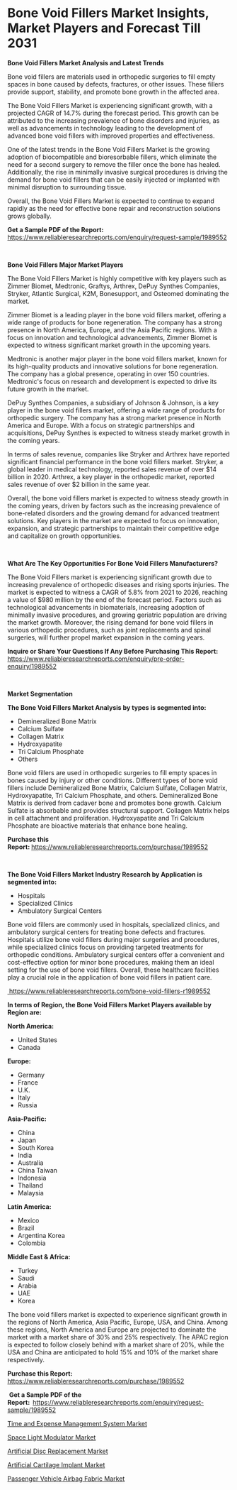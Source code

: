 <p><h1>Bone Void Fillers Market Insights, Market Players and Forecast Till 2031</h1></p><p><strong>Bone Void Fillers Market Analysis and Latest Trends</strong></p>
<p><p>Bone void fillers are materials used in orthopedic surgeries to fill empty spaces in bone caused by defects, fractures, or other issues. These fillers provide support, stability, and promote bone growth in the affected area.</p><p>The Bone Void Fillers Market is experiencing significant growth, with a projected CAGR of 14.7% during the forecast period. This growth can be attributed to the increasing prevalence of bone disorders and injuries, as well as advancements in technology leading to the development of advanced bone void fillers with improved properties and effectiveness.</p><p>One of the latest trends in the Bone Void Fillers Market is the growing adoption of biocompatible and bioresorbable fillers, which eliminate the need for a second surgery to remove the filler once the bone has healed. Additionally, the rise in minimally invasive surgical procedures is driving the demand for bone void fillers that can be easily injected or implanted with minimal disruption to surrounding tissue.</p><p>Overall, the Bone Void Fillers Market is expected to continue to expand rapidly as the need for effective bone repair and reconstruction solutions grows globally.</p></p>
<p><strong>Get a Sample PDF of the Report:&nbsp;</strong> <a href="https://www.reliableresearchreports.com/enquiry/request-sample/1989552">https://www.reliableresearchreports.com/enquiry/request-sample/1989552</a></p>
<p>&nbsp;</p>
<p><strong>Bone Void Fillers Major Market Players</strong></p>
<p><p>The Bone Void Fillers Market is highly competitive with key players such as Zimmer Biomet, Medtronic, Graftys, Arthrex, DePuy Synthes Companies, Stryker, Atlantic Surgical, K2M, Bonesupport, and Osteomed dominating the market. </p><p>Zimmer Biomet is a leading player in the bone void fillers market, offering a wide range of products for bone regeneration. The company has a strong presence in North America, Europe, and the Asia Pacific regions. With a focus on innovation and technological advancements, Zimmer Biomet is expected to witness significant market growth in the upcoming years.</p><p>Medtronic is another major player in the bone void fillers market, known for its high-quality products and innovative solutions for bone regeneration. The company has a global presence, operating in over 150 countries. Medtronic's focus on research and development is expected to drive its future growth in the market.</p><p>DePuy Synthes Companies, a subsidiary of Johnson & Johnson, is a key player in the bone void fillers market, offering a wide range of products for orthopedic surgery. The company has a strong market presence in North America and Europe. With a focus on strategic partnerships and acquisitions, DePuy Synthes is expected to witness steady market growth in the coming years.</p><p>In terms of sales revenue, companies like Stryker and Arthrex have reported significant financial performance in the bone void fillers market. Stryker, a global leader in medical technology, reported sales revenue of over $14 billion in 2020. Arthrex, a key player in the orthopedic market, reported sales revenue of over $2 billion in the same year.</p><p>Overall, the bone void fillers market is expected to witness steady growth in the coming years, driven by factors such as the increasing prevalence of bone-related disorders and the growing demand for advanced treatment solutions. Key players in the market are expected to focus on innovation, expansion, and strategic partnerships to maintain their competitive edge and capitalize on growth opportunities.</p></p>
<p>&nbsp;</p>
<p><strong>What Are The Key Opportunities For Bone Void Fillers Manufacturers?</strong></p>
<p><p>The Bone Void Fillers market is experiencing significant growth due to increasing prevalence of orthopedic diseases and rising sports injuries. The market is expected to witness a CAGR of 5.8% from 2021 to 2026, reaching a value of $980 million by the end of the forecast period. Factors such as technological advancements in biomaterials, increasing adoption of minimally invasive procedures, and growing geriatric population are driving the market growth. Moreover, the rising demand for bone void fillers in various orthopedic procedures, such as joint replacements and spinal surgeries, will further propel market expansion in the coming years.</p></p>
<p><strong>Inquire or Share Your Questions If Any Before Purchasing This Report:</strong> <a href="https://www.reliableresearchreports.com/enquiry/pre-order-enquiry/1989552">https://www.reliableresearchreports.com/enquiry/pre-order-enquiry/1989552</a></p>
<p>&nbsp;</p>
<p><strong>Market Segmentation</strong></p>
<p><strong>The Bone Void Fillers Market Analysis by types is segmented into:</strong></p>
<p><ul><li>Demineralized Bone Matrix</li><li>Calcium Sulfate</li><li>Collagen Matrix</li><li>Hydroxyapatite</li><li>Tri Calcium Phosphate</li><li>Others</li></ul></p>
<p><p>Bone void fillers are used in orthopedic surgeries to fill empty spaces in bones caused by injury or other conditions. Different types of bone void fillers include Demineralized Bone Matrix, Calcium Sulfate, Collagen Matrix, Hydroxyapatite, Tri Calcium Phosphate, and others. Demineralized Bone Matrix is derived from cadaver bone and promotes bone growth. Calcium Sulfate is absorbable and provides structural support. Collagen Matrix helps in cell attachment and proliferation. Hydroxyapatite and Tri Calcium Phosphate are bioactive materials that enhance bone healing.</p></p>
<p><strong>Purchase this Report:&nbsp;</strong><a href="https://www.reliableresearchreports.com/purchase/1989552">https://www.reliableresearchreports.com/purchase/1989552</a></p>
<p>&nbsp;</p>
<p><strong>The Bone Void Fillers Market Industry Research by Application is segmented into:</strong></p>
<p><ul><li>Hospitals</li><li>Specialized Clinics</li><li>Ambulatory Surgical Centers</li></ul></p>
<p><p>Bone void fillers are commonly used in hospitals, specialized clinics, and ambulatory surgical centers for treating bone defects and fractures. Hospitals utilize bone void fillers during major surgeries and procedures, while specialized clinics focus on providing targeted treatments for orthopedic conditions. Ambulatory surgical centers offer a convenient and cost-effective option for minor bone procedures, making them an ideal setting for the use of bone void fillers. Overall, these healthcare facilities play a crucial role in the application of bone void fillers in patient care.</p></p>
<p><a href="https://www.reliableresearchreports.com/bone-void-fillers-r1989552">&nbsp;https://www.reliableresearchreports.com/bone-void-fillers-r1989552</a></p>
<p><strong>In terms of Region, the Bone Void Fillers Market Players available by Region are:</strong></p>
<p>
    <p> <strong> North America: </strong>
        <ul>
            <li>United States</li>
            <li>Canada</li>
        </ul>
        </p> 
    <p> <strong> Europe: </strong>
        <ul>
            <li>Germany</li>
            <li>France</li>
            <li>U.K.</li>
            <li>Italy</li>
            <li>Russia</li>
        </ul>
        </p> 
    <p> <strong> Asia-Pacific: </strong>
        <ul>
            <li>China</li>
            <li>Japan</li>
            <li>South Korea</li>
            <li>India</li>
            <li>Australia</li>
            <li>China Taiwan</li>
            <li>Indonesia</li>
            <li>Thailand</li>
            <li>Malaysia</li>
        </ul>
        </p> 
    <p> <strong> Latin America: </strong>
        <ul>
            <li>Mexico</li>
            <li>Brazil</li>
            <li>Argentina Korea</li>
            <li>Colombia</li>
        </ul>
        </p> 
    <p> <strong> Middle East & Africa: </strong>
        <ul>
            <li>Turkey</li>
            <li>Saudi</li>
            <li>Arabia</li>
            <li>UAE</li>
            <li>Korea</li>
        </ul>
    </p>
    </p>
<p><p>The bone void fillers market is expected to experience significant growth in the regions of North America, Asia Pacific, Europe, USA, and China. Among these regions, North America and Europe are projected to dominate the market with a market share of 30% and 25% respectively. The APAC region is expected to follow closely behind with a market share of 20%, while the USA and China are anticipated to hold 15% and 10% of the market share respectively.</p></p>
<p><strong>Purchase this Report: </strong><a href="https://www.reliableresearchreports.com/purchase/1989552">https://www.reliableresearchreports.com/purchase/1989552</a></p>
<p>&nbsp;<strong>Get a Sample PDF of the Report:&nbsp;&nbsp;</strong><a href="https://www.reliableresearchreports.com/enquiry/request-sample/1989552">https://www.reliableresearchreports.com/enquiry/request-sample/1989552</a></p>
<p><strong></strong></p>
<p><p><a href="https://issuu.com/reportprime-2/docs/time-and-expense-management-system-market-size-203">Time and Expense Management System Market</a></p><p><a href="https://medium.com/@amelia.martin5698/exploring-space-light-modulator-market-dynamics-global-trends-and-future-growth-prospects-2024-b6dcc7482943">Space Light Modulator Market</a></p><p><a href="https://github.com/widyafarer/Market-Research-Report-List-1/blob/main/artificial-disc-replacement-market.md">Artificial Disc Replacement Market</a></p><p><a href="https://github.com/sydneyHaley871/Market-Research-Report-List-1/blob/main/artificial-cartilage-implant-market.md">Artificial Cartilage Implant Market</a></p><p><a href="https://www.linkedin.com/pulse/passenger-vehicle-airbag-fabric-market-global-regional-wvwze?trackingId=aM4VFBFRQEiHQvDf46vSng%3D%3D">Passenger Vehicle Airbag Fabric Market</a></p></p>
